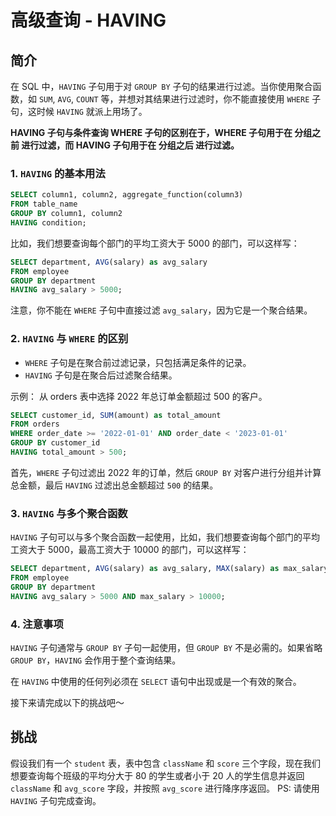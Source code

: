 # 高级查询 - HAVING

## 简介

在 SQL 中，`HAVING` 子句用于对 `GROUP BY` 子句的结果进行过滤。当你使用聚合函数，如 `SUM`, `AVG`, `COUNT` 等，并想对其结果进行过滤时，你不能直接使用 `WHERE` 子句，这时候 `HAVING` 就派上用场了。

**HAVING 子句与条件查询 WHERE 子句的区别在于，WHERE 子句用于在 分组之前 进行过滤，而 HAVING 子句用于在 分组之后 进行过滤。**

### 1. `HAVING` 的基本用法

```sql
SELECT column1, column2, aggregate_function(column3)
FROM table_name
GROUP BY column1, column2
HAVING condition;
```

比如，我们想要查询每个部门的平均工资大于 5000 的部门，可以这样写：

```sql
SELECT department, AVG(salary) as avg_salary
FROM employee
GROUP BY department
HAVING avg_salary > 5000;
```

注意，你不能在 `WHERE` 子句中直接过滤 `avg_salary`，因为它是一个聚合结果。

### 2. `HAVING` 与 `WHERE` 的区别

- `WHERE` 子句是在聚合前过滤记录，只包括满足条件的记录。
- `HAVING` 子句是在聚合后过滤聚合结果。

示例： 从 orders 表中选择 2022 年总订单金额超过 500 的客户。

```sql
SELECT customer_id, SUM(amount) as total_amount
FROM orders
WHERE order_date >= '2022-01-01' AND order_date < '2023-01-01'
GROUP BY customer_id
HAVING total_amount > 500;
```

首先，`WHERE` 子句过滤出 2022 年的订单，然后 `GROUP BY` 对客户进行分组并计算总金额，最后 `HAVING` 过滤出总金额超过 `500` 的结果。

### 3. `HAVING` 与多个聚合函数

`HAVING` 子句可以与多个聚合函数一起使用，比如，我们想要查询每个部门的平均工资大于 5000，最高工资大于 10000 的部门，可以这样写：

```sql
SELECT department, AVG(salary) as avg_salary, MAX(salary) as max_salary
FROM employee
GROUP BY department
HAVING avg_salary > 5000 AND max_salary > 10000;
```

### 4. 注意事项

`HAVING` 子句通常与 `GROUP BY` 子句一起使用，但 `GROUP BY` 不是必需的。如果省略 `GROUP BY`，`HAVING` 会作用于整个查询结果。

在 `HAVING` 中使用的任何列必须在 `SELECT` 语句中出现或是一个有效的聚合。

接下来请完成以下的挑战吧～

## 挑战

假设我们有一个 `student` 表，表中包含 `className` 和 `score` 三个字段，现在我们想要查询每个班级的平均分大于 80 的学生或者小于 20 人的学生信息并返回 `className` 和 `avg_score` 字段，并按照 `avg_score` 进行降序序返回。
PS: 请使用 `HAVING` 子句完成查询。

